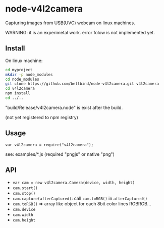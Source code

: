 # node-v4l2camera

Capturing images from USB(UVC) webcam on linux machines.

WARNING: it is an experimetal work. error folow is not implemented yet.

## Install

On linux machine:

```bash
cd myproject
mkdir -p node_modules
cd node_modules
git clone https://github.com/bellbind/node-v4l2camera.git v4l2camera
cd v4l2camera
npm install
cd ../..
```

"build/Release/v4l2camera.node" is exist after the build.

(not yet registered to npm registry)

## Usage

`var v4l2camera = require("v4l2camera");`

see: examples/*.js (required "pngjs" or native "png")

## API

- `var cam = new v4l2camera.Camera(device, width, height)`
- `cam.start()`
- `cam.stop()`
- `cam.capture(afterCaptured)`: call `cam.toRGB()` in `afterCaptured()` 
- `cam.toRGB()` => array like object for each 8bit color lines RGBRGB...
- `cam.device`
- `cam.width`
- `cam.height`
